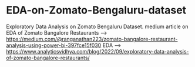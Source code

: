 # EDA-on-Zomato-Bengaluru-dataset
Exploratory Data Analysis on Zomato Bengaluru Dataset.
medium article on EDA of Zomato Bangalore Restaurants --> https://medium.com/@ranganathan223/zomato-bangalore-restaurant-analysis-using-power-bi-397fce15f030
EDA --> https://www.analyticsvidhya.com/blog/2022/09/exploratory-data-analysis-of-zomato-bangalore-restaurants/
